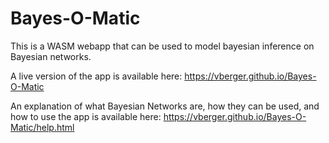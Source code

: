 # Bayes-O-Matic

This is a WASM webapp that can be used to model bayesian inference on Bayesian networks.

A live version of the app is available here: https://vberger.github.io/Bayes-O-Matic

An explanation of what Bayesian Networks are, how they can be used, and how to use
the app is available here: https://vberger.github.io/Bayes-O-Matic/help.html
